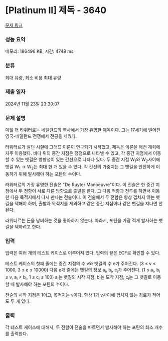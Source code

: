 # [Platinum II] 제독 - 3640 

[문제 링크](https://www.acmicpc.net/problem/3640) 

### 성능 요약

메모리: 186496 KB, 시간: 4748 ms

### 분류

최대 유량, 최소 비용 최대 유량

### 제출 일자

2024년 11월 23일 23:30:07

### 문제 설명

<p>미힐 더 라위터르는 네델란드의 역사에서 가장 유명한 제독이다. 그는 17세기에 벌어진 영국-네델란드 전쟁에서 전공을 세웠다.</p>

<p>라위터르가 살던 시절에 그래프 이론이 연구되기 시작했고, 제독은 이론을 해전 계획에 자주 이용했다. 바다 위의 중간 지점은 정점으로 나타낼 수 있고, 각 중간 지점에서 이동할 수 있는 뱃길은 방향성이 있는 간선으로 나타나 있다. 두 중간 지점 W<sub>1</sub>와 W<sub>2</sub>사이에 뱃길 W<sub>1</sub> → W<sub>2</sub>는 최대 한 개 있을 수 있다. 각 간선의 가중치는 그 뱃길을 안전하게 이동하기 위해 발사해야 하는 포탄의 수이다. </p>

<p>라위터르의 가장 유명한 전술은 "De Ruyter Manoeuvre"이다. 이 전술은 한 중간 지점에서 두 전함이 서로 다른 방향으로 출발을 한다. 그 다음 적함과 전투를 하면서 이동한 다음 목적지에서 다시 만나는 전술이다. 이 전술에서 두 전함은 항상 겹치지 않는 뱃길을 택해야 하며, 출발과 목적지를 제외하고 같은 중간 지점이나 같은 뱃길을 지나면 안 된다.</p>

<p>라위터르는 돈을 낭비하는 것을 좋아하지 않는다. 따라서, 포탄을 가장 적게 발사하는 뱃길을 택하려고 한다.</p>

### 입력 

 <p>입력은 여러 개의 테스트 케이스로 이루어져 있다. 입력의 끝은 EOF로 확인할 수 있다.</p>

<p>테스트 케이스의 첫째 줄에는 중간 지점의 수 v와 뱃길의 수 e가 주어진다. (3 ≤ v ≤ 1000, 3 ≤ e ≤ 10000) 다음 e개 줄에는 뱃길의 정보 a<sub>i</sub>, b<sub>i</sub>, c<sub>i</sub>가 주어진다. (1 ≤ a<sub>i</sub>, b<sub>i</sub> ≤ v, a<sub>i</sub> ≠ b<sub>i</sub>, 1 ≤ c<sub>i</sub> ≤ 100) a<sub>i</sub>는 뱃길의 시작 지점, b<sub>i</sub>는 도착 지점, c<sub>i</sub>는 그 뱃길로 이동할 때 발사해야 하는 포탄의 수이다.</p>

<p>전술의 시작 지점은 1이고, 목적지는 v이다. 항상 1과 v사이에 겹치지 않는 경로가 적어도 두 개 있다.</p>

### 출력 

 <p>각 테스트 케이스에 대해서, 두 전함이 전술을 따르면서 발사해야 하는 포탄의 최소 개수를 출력한다.</p>

